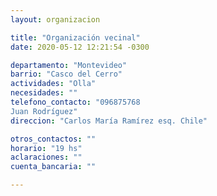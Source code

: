 ```yaml
---
layout: organizacion

title: "Organización vecinal"
date: 2020-05-12 12:21:54 -0300

departamento: "Montevideo"
barrio: "Casco del Cerro"
actividades: "Olla"
necesidades: ""
telefono_contacto: "096875768
Juan Rodríguez"
direccion: "Carlos María Ramírez esq. Chile"

otros_contactos: ""
horario: "19 hs"
aclaraciones: ""
cuenta_bancaria: ""

---
```

